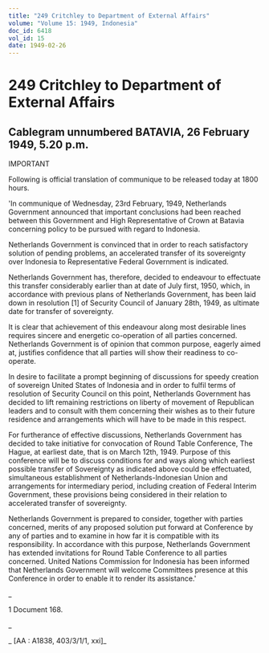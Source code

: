 ```yaml
---
title: "249 Critchley to Department of External Affairs"
volume: "Volume 15: 1949, Indonesia"
doc_id: 6418
vol_id: 15
date: 1949-02-26
---
```


# 249 Critchley to Department of External Affairs

## Cablegram unnumbered BATAVIA, 26 February 1949, 5.20 p.m.

IMPORTANT

Following is official translation of communique to be released today at 1800 hours.

'In communique of Wednesday, 23rd February, 1949, Netherlands Government announced that important conclusions had been reached between this Government and High Representative of Crown at Batavia concerning policy to be pursued with regard to Indonesia.

Netherlands Government is convinced that in order to reach satisfactory solution of pending problems, an accelerated transfer of its sovereignty over Indonesia to Representative Federal Government is indicated.

Netherlands Government has, therefore, decided to endeavour to effectuate this transfer considerably earlier than at date of July first, 1950, which, in accordance with previous plans of Netherlands Government, has been laid down in resolution [1] of Security Council of January 28th, 1949, as ultimate date for transfer of sovereignty.

It is clear that achievement of this endeavour along most desirable lines requires sincere and energetic co-operation of all parties concerned. Netherlands Government is of opinion that common purpose, eagerly aimed at, justifies confidence that all parties will show their readiness to co-operate.

In desire to facilitate a prompt beginning of discussions for speedy creation of sovereign United States of Indonesia and in order to fulfil terms of resolution of Security Council on this point, Netherlands Government has decided to lift remaining restrictions on liberty of movement of Republican leaders and to consult with them concerning their wishes as to their future residence and arrangements which will have to be made in this respect.

For furtherance of effective discussions, Netherlands Government has decided to take initiative for convocation of Round Table Conference, The Hague, at earliest date, that is on March 12th, 1949. Purpose of this conference will be to discuss conditions for and ways along which earliest possible transfer of Sovereignty as indicated above could be effectuated, simultaneous establishment of Netherlands-Indonesian Union and arrangements for intermediary period, including creation of Federal Interim Government, these provisions being considered in their relation to accelerated transfer of sovereignty.

Netherlands Government is prepared to consider, together with parties concerned, merits of any proposed solution put forward at Conference by any of parties and to examine in how far it is compatible with its responsibility. In accordance with this purpose, Netherlands Government has extended invitations for Round Table Conference to all parties concerned. United Nations Commission for Indonesia has been informed that Netherlands Government will welcome Committees presence at this Conference in order to enable it to render its assistance.'

_

1 Document 168.

_

_ [AA : A1838, 403/3/1/1, xxi]_
